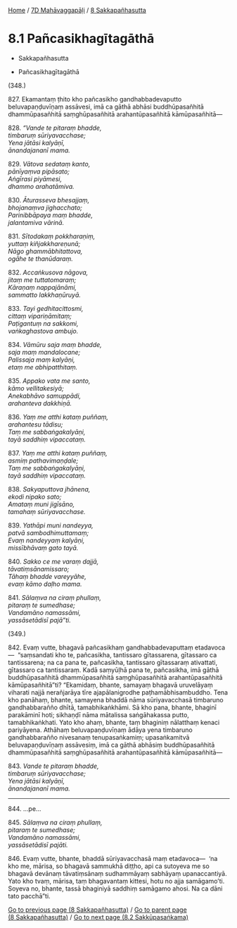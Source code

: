
[Home](/) / [7D Mahāvaggapāḷi](../../7D.md) / [8 Sakkapañhasutta](../8.md)

# 8.1 Pañcasikhagītagāthā

* Sakkapañhasutta

* Pañcasikhagītagāthā

(348.)

827\. Ekamantaṃ ṭhito kho pañcasikho gandhabbadevaputto beluvapaṇḍuvīṇaṃ assāvesi, imā ca gāthā abhāsi buddhūpasañhitā dhammūpasañhitā saṃghūpasañhitā arahantūpasañhitā kāmūpasañhitā—

828\. _“Vande te pitaraṃ bhadde,_  
_timbaruṃ sūriyavacchase;_  
_Yena jātāsi kalyāṇī,_  
_ānandajananī mama._  


829\. _Vātova sedataṃ kanto,_  
_pānīyaṃva pipāsato;_  
_Aṅgīrasi piyāmesi,_  
_dhammo arahatāmiva._  


830\. _Āturasseva bhesajjaṃ,_  
_bhojanaṃva jighacchato;_  
_Parinibbāpaya maṃ bhadde,_  
_jalantamiva vārinā._  


831\. _Sītodakaṃ pokkharaṇiṃ,_  
_yuttaṃ kiñjakkhareṇunā;_  
_Nāgo ghammābhitattova,_  
_ogāhe te thanūdaraṃ._  


832\. _Accaṅkusova nāgova,_  
_jitaṃ me tuttatomaraṃ;_  
_Kāraṇaṃ nappajānāmi,_  
_sammatto lakkhaṇūruyā._  


833\. _Tayi gedhitacittosmi,_  
_cittaṃ vipariṇāmitaṃ;_  
_Paṭigantuṃ na sakkomi,_  
_vaṅkaghastova ambujo._  


834\. _Vāmūru saja maṃ bhadde,_  
_saja maṃ mandalocane;_  
_Palissaja maṃ kalyāṇi,_  
_etaṃ me abhipatthitaṃ._  


835\. _Appako vata me santo,_  
_kāmo vellitakesiyā;_  
_Anekabhāvo samuppādi,_  
_arahanteva dakkhiṇā._  


836\. _Yaṃ me atthi kataṃ puññaṃ,_  
_arahantesu tādisu;_  
_Taṃ me sabbaṅgakalyāṇi,_  
_tayā saddhiṃ vipaccataṃ._  


837\. _Yaṃ me atthi kataṃ puññaṃ,_  
_asmiṃ pathavimaṇḍale;_  
_Taṃ me sabbaṅgakalyāṇi,_  
_tayā saddhiṃ vipaccataṃ._  


838\. _Sakyaputtova jhānena,_  
_ekodi nipako sato;_  
_Amataṃ muni jigīsāno,_  
_tamahaṃ sūriyavacchase._  


839\. _Yathāpi muni nandeyya,_  
_patvā sambodhimuttamaṃ;_  
_Evaṃ nandeyyaṃ kalyāṇi,_  
_missībhāvaṃ gato tayā._  


840\. _Sakko ce me varaṃ dajjā,_  
_tāvatiṃsānamissaro;_  
_Tāhaṃ bhadde vareyyāhe,_  
_evaṃ kāmo daḷho mama._  


841\. _Sālaṃva na ciraṃ phullaṃ,_  
_pitaraṃ te sumedhase;_  
_Vandamāno namassāmi,_  
_yassāsetādisī pajā”ti._  


(349.)

842\. Evaṃ vutte, bhagavā pañcasikhaṃ gandhabbadevaputtaṃ etadavoca—  “saṃsandati kho te, pañcasikha, tantissaro gītassarena, gītassaro ca tantissarena; na ca pana te, pañcasikha, tantissaro gītassaraṃ ativattati, gītassaro ca tantissaraṃ. Kadā saṃyūḷhā pana te, pañcasikha, imā gāthā buddhūpasañhitā dhammūpasañhitā saṃghūpasañhitā arahantūpasañhitā kāmūpasañhitā”ti? “Ekamidaṃ, bhante, samayaṃ bhagavā uruvelāyaṃ viharati najjā nerañjarāya tīre ajapālanigrodhe paṭhamābhisambuddho. Tena kho panāhaṃ, bhante, samayena bhaddā nāma sūriyavacchasā timbaruno gandhabbarañño dhītā, tamabhikaṅkhāmi. Sā kho pana, bhante, bhaginī parakāminī hoti; sikhaṇḍī nāma mātalissa saṅgāhakassa putto, tamabhikaṅkhati. Yato kho ahaṃ, bhante, taṃ bhaginiṃ nālatthaṃ kenaci pariyāyena. Athāhaṃ beluvapaṇḍuvīṇaṃ ādāya yena timbaruno gandhabbarañño nivesanaṃ tenupasaṅkamiṃ; upasaṅkamitvā beluvapaṇḍuvīṇaṃ assāvesiṃ, imā ca gāthā abhāsiṃ buddhūpasañhitā dhammūpasañhitā saṃghūpasañhitā arahantūpasañhitā kāmūpasañhitā—

843\. _Vande te pitaraṃ bhadde,_  
_timbaruṃ sūriyavacchase;_  
_Yena jātāsi kalyāṇī,_  
_ānandajananī mama._  


---

844\. …pe…



845\. _Sālaṃva na ciraṃ phullaṃ,_  
_pitaraṃ te sumedhase;_  
_Vandamāno namassāmi,_  
_yassāsetādisī pajāti._  


846\. Evaṃ vutte, bhante, bhaddā sūriyavacchasā maṃ etadavoca—  ‘na kho me, mārisa, so bhagavā sammukhā diṭṭho, api ca sutoyeva me so bhagavā devānaṃ tāvatiṃsānaṃ sudhammāyaṃ sabhāyaṃ upanaccantiyā. Yato kho tvaṃ, mārisa, taṃ bhagavantaṃ kittesi, hotu no ajja samāgamo’ti. Soyeva no, bhante, tassā bhaginiyā saddhiṃ samāgamo ahosi. Na ca dāni tato pacchā”ti.

[Go to previous page (8 Sakkapañhasutta)](../8.md) / [Go to parent page (8 Sakkapañhasutta)](../8.md) / [Go to next page (8.2 Sakkūpasaṅkama)](8.2.md)


